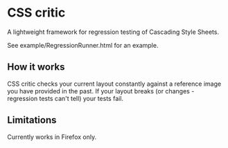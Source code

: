 CSS critic
==========

A lightweight framework for regression testing of Cascading Style Sheets.

See example/RegressionRunner.html for an example.

How it works
------------

CSS critic checks your current layout constantly against a reference image you have provided in the past. If your layout breaks (or changes - regression tests can't tell) your tests fail.

Limitations
-----------

Currently works in Firefox only.
 